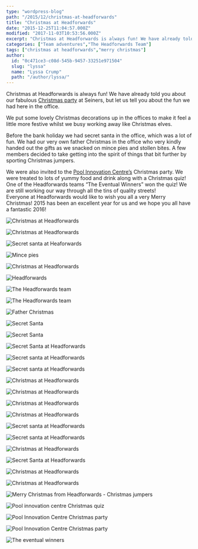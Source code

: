 ```yaml
---
type: "wordpress-blog"
path: "/2015/12/christmas-at-headforwards"
title: "Christmas at Headforwards"
date: "2015-12-25T11:04:57.000Z"
modified: "2017-11-03T10:53:56.000Z"
excerpt: "Christmas at Headforwards is always fun! We have already told you about our fabulous Christmas party at Seiners, but let us tell you about the fun we had here in the office. We put some lovely Christmas decorations up in the offices to make it feel a little more festive whilst we busy working away …"
categories: ["Team adventures","The Headforwards Team"]
tags: ["christmas at headforwards","merry christmas"]
author:
  id: "0c471ce3-c08d-545b-9457-33251e971504"
  slug: "lyssa"
  name: "Lyssa Crump"
  path: "/author/lyssa/"
---
```

Christmas at Headforwards is always fun! We have already told you about our fabulous [Christmas party](http://www.headforwards.com/2015/12/headforwards-christmas-party-2015/) at Seiners, but let us tell you about the fun we had here in the office.

We put some lovely Christmas decorations up in the offices to make it feel a little more festive whilst we busy working away like Christmas elves.

Before the bank holiday we had secret santa in the office, which was a lot of fun. We had our very own father Christmas in the office who very kindly handed out the gifts as we snacked on mince pies and stollen bites. A few members decided to take getting into the spirit of things that bit further by sporting Christmas jumpers.

We were also invited to the [Pool Innovation Centre’s](http://www.cornwallinnovation.co.uk/pool-innovation-centre) Christmas party. We were treated to lots of yummy food and drink along with a Christmas quiz! One of the Headforwards teams “The Eventual Winners” won the quiz! We are still working our way through all the tins of quality streets!  
Everyone at Headforwards would like to wish you all a very Merry Christmas! 2015 has been an excellent year for us and we hope you all have a fantastic 2016!

<section class="gallery">

![Christmas at Headforwards ](//headforwards.com/wp-content/uploads/2015/12/EGObYfo2fvIxX8xJ7YscBj6yVvB0UPkhUvDpvnQeZP4.jpeg)

![Christmas at Headforwards ](//headforwards.com/wp-content/uploads/2015/12/EVr0uJvdJacuWMoezgRgn17FCJj_5FoIpdDgeQk-tDc.jpeg)

![Secret santa at Heaforwards ](//headforwards.com/wp-content/uploads/2015/12/12377918_972377316168565_8752150303379535941_o.jpg)

![Mince pies](//headforwards.com/wp-content/uploads/2015/12/12366355_972497136156583_456466883778746471_n.jpg)

![Christmas at Headforwards ](//headforwards.com/wp-content/uploads/2015/12/Father-christmas-at-Headforwards-.png)

![Headforwards ](//headforwards.com/wp-content/uploads/2015/12/12360066_972497129489917_8193750410814827524_n.jpg)

![The Headforwards team ](//headforwards.com/wp-content/uploads/2015/12/12390973_972497392823224_6508818984102292667_n.jpg)

![The Headforwards team ](//headforwards.com/wp-content/uploads/2015/12/10366320_972497236156573_4260451653051747212_n.jpg)

![Father Christmas ](//headforwards.com/wp-content/uploads/2015/12/1456504_972497252823238_1495904909592794156_n.jpg)

![Secret Santa ](//headforwards.com/wp-content/uploads/2015/12/12360309_972497249489905_7811951737523207210_n.jpg)

![Secret Santa](//headforwards.com/wp-content/uploads/2015/12/12321605_972497362823227_8435584319186212973_n.jpg)

![Secret Santa at Headforwards ](//headforwards.com/wp-content/uploads/2015/12/12390973_972497392823224_6508818984102292667_n-1.jpg)

![Secret santa at Headforwards](//headforwards.com/wp-content/uploads/2015/12/12321609_972497502823213_1619383296983202137_n.jpg)

![Secret santa at Headforwards ](//headforwards.com/wp-content/uploads/2015/12/10403493_972497506156546_3836363521989114644_n.jpg)

![Christmas at Headforwards ](//headforwards.com/wp-content/uploads/2015/12/1928335_972497512823212_1469946973703066672_n.jpg)

![Christmas at Headforwards ](//headforwards.com/wp-content/uploads/2015/12/1923765_972497712823192_5094388605201162780_n.jpg)

![Christmas at Headforwards ](//headforwards.com/wp-content/uploads/2015/12/12392063_972497722823191_5864835509111177800_n.jpg)

![Christmas at Headforwards ](//headforwards.com/wp-content/uploads/2015/12/12376565_972497812823182_7797016460302799629_n.jpg)

![Secret santa at Headforwards ](//headforwards.com/wp-content/uploads/2015/12/12376757_972497819489848_1287660327626370845_n.jpg)

![Secret santa at Headforwards ](//headforwards.com/wp-content/uploads/2015/12/1238855_972497816156515_8065547254183575084_n.jpg)

![Christmas at Headforwards ](//headforwards.com/wp-content/uploads/2015/12/12376718_972497946156502_6372696685573839606_n.jpg)

![Secret Santa at Headforwards](//headforwards.com/wp-content/uploads/2015/12/12348024_972497929489837_3585328013362389948_n.jpg)

![Christmas at Headforwards ](//headforwards.com/wp-content/uploads/2015/12/182919_972497912823172_8300830359602382512_n.jpg)

![Christmas at Headforwards ](//headforwards.com/wp-content/uploads/2015/12/10246390_972498016156495_2080901399499102245_n.jpg)

![Merry Christmas from Headforwards - Christmas jumpers](//headforwards.com/wp-content/uploads/2015/12/554839_972391132833850_1311073040643271858_n.jpg)

![Pool innovation centre Christmas quiz](//headforwards.com/wp-content/uploads/2015/12/12390875_10153828686473200_6008972320316252411_n.jpg)

![Pool Innovation Centre Christmas party](//headforwards.com/wp-content/uploads/2015/12/12390855_10153828686468200_7015127156747591540_n.jpg)

![Pool Innovation Centre Christmas party](//headforwards.com/wp-content/uploads/2015/12/12375138_10153828686373200_9015113784181926140_o.jpg)

![The eventual winners ](//headforwards.com/wp-content/uploads/2015/12/12347676_10153829515698200_3437848520711436848_n.jpg)

</section>

